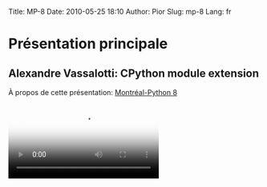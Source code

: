 Title: MP-8
Date: 2010-05-25 18:10
Author: Pior
Slug: mp-8
Lang: fr

<p>
<style>#sidebar { display:none;} #content { width: 740px !important; } </style>
</p>

Présentation principale
=======================

Alexandre Vassalotti: CPython module extension
----------------------------------------------

À propos de cette présentation: [Montréal-Python 8][]   

<video controls poster="http://montrealpython.org/videos/Montreal-Python-8-Alexandre-Vassalotti-CPython-module-extension.jpg">
<source src="http://montrealpython.org/videos/Montreal-Python-8-Alexandre-Vassalotti-CPython-module-extension.ogg" type="video/ogg"></source>
<source src="http://montrealpython.org/videos/Montreal-Python-8-Alexandre-Vassalotti-CPython-module-extension.mp4" type="video/mp4"></source>
Your browser doesn't support HTML5. Please use the download link. If you
use Safari and want to use a libre format, install the Xiph QuickTime
Component at http://www.xiph.org/quicktime </video> <!--:-->

</p>

  [Montréal-Python 8]: http://wiki.montrealpython.org/index.php/Montréal-Python_8
